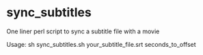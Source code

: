 # sync_subtitles
One liner perl script to sync a subtitle file with a movie

Usage: sh sync_subtitles.sh your_subtitle_file.srt seconds_to_offset
